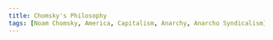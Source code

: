 ```yaml
---
title: Chomsky's Philosophy
tags: [Noam Chomsky, America, Capitalism, Anarchy, Anarcho Syndicalism]
---
```


